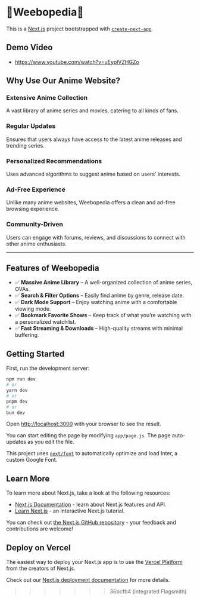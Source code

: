 # 🧠Weebopedia🧠

This is a [Next.js](https://nextjs.org/) project bootstrapped with [`create-next-app`](https://github.com/vercel/next.js/tree/canary/packages/create-next-app).

## Demo Video

- https://www.youtube.com/watch?v=uEyplVZHGZo

## Why Use Our Anime Website?

### Extensive Anime Collection  
A vast library of anime series and movies, catering to all kinds of fans.

### Regular Updates  
Ensures that users always have access to the latest anime releases and trending series.

### Personalized Recommendations  
Uses advanced algorithms to suggest anime based on users' interests.

### Ad-Free Experience  
Unlike many anime websites, Weebopedia offers a clean and ad-free browsing experience.

### Community-Driven  
Users can engage with forums, reviews, and discussions to connect with other anime enthusiasts.

---

## Features of Weebopedia

- ✅ **Massive Anime Library** – A well-organized collection of anime series, OVAs.  
- ✅ **Search & Filter Options** – Easily find anime by genre, release date.  
- ✅ **Dark Mode Support** – Enjoy watching anime with a comfortable viewing mode.  
- ✅ **Bookmark Favorite Shows** – Keep track of what you’re watching with a personalized watchlist.  
- ✅ **Fast Streaming & Downloads** – High-quality streams with minimal buffering.  


## Getting Started

First, run the development server:

```bash
npm run dev
# or
yarn dev
# or
pnpm dev
# or
bun dev
```

Open [http://localhost:3000](http://localhost:3000) with your browser to see the result.

You can start editing the page by modifying `app/page.js`. The page auto-updates as you edit the file.

This project uses [`next/font`](https://nextjs.org/docs/basic-features/font-optimization) to automatically optimize and load Inter, a custom Google Font.

## Learn More

To learn more about Next.js, take a look at the following resources:

- [Next.js Documentation](https://nextjs.org/docs) - learn about Next.js features and API.
- [Learn Next.js](https://nextjs.org/learn) - an interactive Next.js tutorial.

You can check out [the Next.js GitHub repository](https://github.com/vercel/next.js/) - your feedback and contributions are welcome!

## Deploy on Vercel

The easiest way to deploy your Next.js app is to use the [Vercel Platform](https://vercel.com/new?utm_medium=default-template&filter=next.js&utm_source=create-next-app&utm_campaign=create-next-app-readme) from the creators of Next.js.

Check out our [Next.js deployment documentation](https://nextjs.org/docs/deployment) for more details.
>>>>>>> 36bcfb4 (integrated Flagsmith)

